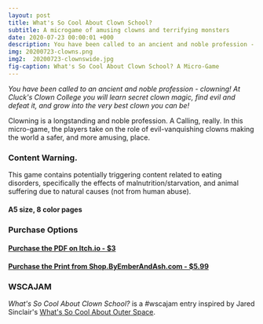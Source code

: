 ```yaml
---
layout: post
title: What's So Cool About Clown School?
subtitle: A microgame of amusing clowns and terrifying monsters
date: 2020-07-23 00:00:01 +000
description: You have been called to an ancient and noble profession - clowning! At Cluck's Clown College you will learn secret clown magic, find evil and defeat it, and grow into the very best clown you can be!
img: 20200723-clowns.png
img2:  20200723-clownswide.jpg
fig-caption: What's So Cool About Clown School? A Micro-Game
---
```

*You have been called to an ancient and noble profession - clowning! At Cluck's Clown College you will learn secret clown magic, find evil and defeat it, and grow into the very best clown you can be!*

Clowning is a longstanding and noble profession. A Calling, really. In this micro-game, the players take on the role of evil-vanquishing clowns making the world a safer, and more amusing, place.

### Content Warning.
This game contains potentially triggering content related to eating disorders, specifically the effects of malnutrition/starvation, and animal suffering due to natural causes (not from human abuse).
#### A5 size, 8 color pages

### Purchase Options
#### [Purchase the PDF on Itch.io - $3](https://byemberandash.itch.io/clownschool)
#### [Purchase the Print from Shop.ByEmberAndAsh.com - $5.99](https://shop.byemberandash.com/product/what-s-so-cool-about-clown-school)

### WSCAJAM

*What's So Cool About Clown School?* is a #wscajam entry inspired by Jared Sinclair's [What's So Cool About Outer Space](https://s-jared.itch.io/whats-so-cool-about-outer-space).
